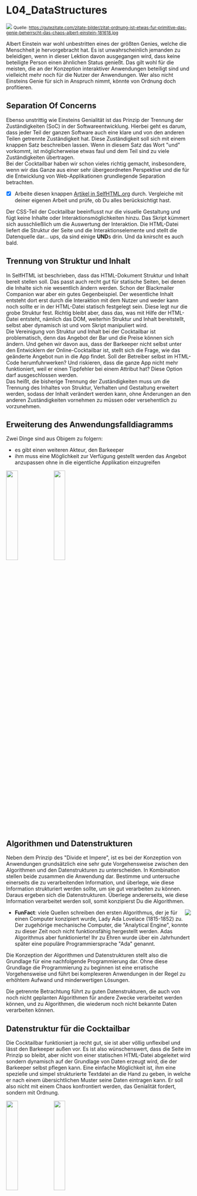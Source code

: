 # L04_DataStructures
<img src="Material/OrdnungChaos.jpg">
<small>Quelle: <a href="https://gutezitate.com/zitate-bilder/zitat-ordnung-ist-etwas-fur-primitive-das-genie-beherrscht-das-chaos-albert-einstein-181618.jpg">https://gutezitate.com/zitate-bilder/zitat-ordnung-ist-etwas-fur-primitive-das-genie-beherrscht-das-chaos-albert-einstein-181618.jpg</a></small>

Albert Einstein war wohl unbestritten eines der größten Genies, welche die Menschheit je hervorgebracht hat. Es ist unwahrscheinlich jemanden zu beleidigen, wenn in dieser Lektion davon ausgegangen wird, dass keine beteiligte Person einen ähnlichen Status genießt. Das gilt wohl für die meisten, die an der Konzeption interaktiver Anwendungen beteiligt sind und vielleicht mehr noch für die Nutzer der Anwendungen. Wer also nicht Einsteins Genie für sich in Anspruch nimmt, könnte von Ordnung doch profitieren.   

## Separation Of Concerns
Ebenso unstrittig wie Einsteins Genialität ist das Prinzip der Trennung der Zuständigkeiten (SoC) in der Softwareentwicklung. Hierbei geht es darum, dass jeder Teil der ganzen Software auch eine klare und von den anderen Teilen getrennte Zuständigkeit hat. Diese Zuständigkeit soll sich mit einem knappen Satz beschreiben lassen. Wenn in diesem Satz das Wort "und" vorkommt, ist möglicherweise etwas faul und dem Teil sind zu viele Zuständigkeiten übertragen.  
Bei der Cocktailbar haben wir schon vieles richtig gemacht, insbesondere, wenn wir das Ganze aus einer sehr übergeordneten Perspektive und die für die Entwicklung von Web-Applikationen grundlegende Separation betrachten.  
- [x] Arbeite diesen knappen [Artikel in SelfHTML.org](https://wiki.selfhtml.org/wiki/HTML/Tutorials/Trennung_von_Inhalt,_Pr%C3%A4sentation_und_Verhalten) durch. Vergleiche mit deiner eigenen Arbeit und prüfe, ob Du alles berücksichtigt hast.  

Der CSS-Teil der Cocktailbar beeinflusst nur die visuelle Gestaltung und fügt keine Inhalte oder Interaktionsmöglichkeiten hinzu. Das Skript kümmert sich ausschließlich um die Auswertung der Interaktion. Die HTML-Datei liefert die Struktur der Seite und die Interaktionselemente und stellt die Datenquelle dar... ups, da sind einige **UND**s drin. Und da knirscht es auch bald.

## Trennung von Struktur und Inhalt
In SelfHTML ist beschrieben, dass das HTML-Dokument Struktur und Inhalt bereit stellen soll. Das passt auch recht gut für statische Seiten, bei denen die Inhalte sich nie wesentlich ändern werden. Schon der Blackmailer Companion war aber ein gutes Gegenbeispiel. Der wesentliche Inhalt entsteht dort erst durch die Interaktion mit dem Nutzer und weder kann noch sollte er in der HTML-Datei statisch festgelegt sein. Diese legt nur die grobe Struktur fest. Richtig bleibt aber, dass das, was mit Hilfe der HTML-Datei entsteht, nämlich das DOM, weiterhin Struktur und Inhalt bereitstellt, selbst aber dynamisch ist und vom Skript manipuliert wird.  
Die Vereinigung von Struktur und Inhalt bei der Cocktailbar ist problematisch, denn das Angebot der Bar und die Preise können sich ändern. Und gehen wir davon aus, dass der Barkeeper nicht selbst unter den Entwicklern der Online-Cocktailbar ist, stellt sich die Frage, wie das geänderte Angebot nun in die App findet. Soll der Betreiber selbst im HTML-Code herumfuhrwerken? Und riskieren, dass die ganze App nicht mehr funktioniert, weil er einen Tippfehler bei einem Attribut hat? Diese Option darf ausgeschlossen werden.  
Das heißt, die bisherige Trennung der Zuständigkeiten muss um die Trennung des Inhaltes von Struktur, Verhalten und Gestaltung erweitert werden, sodass der Inhalt verändert werden kann, ohne Änderungen an den anderen Zuständigkeiten vornehmen zu müssen oder versehentlich zu vorzunehmen.  

## Erweiterung des Anwendungsfalldiagramms
Zwei Dinge sind aus Obigem zu folgern:
- es gibt einen weiteren Akteur, den Barkeeper
- ihm muss eine Möglichkeit zur Verfügung gestellt werden das Angebot anzupassen ohne in die eigentliche Applikation einzugreifen  

<a href="https://drive.google.com/open?id=1_4dU4ASqRQstkq_wcYPfgEZAgrty-kuj"><img src="../X01_Appendix/Img/video.jpg" width="25%"/></a>
<a href="Material\CocktailBar_UseCaseDiagram.jpg"><img src="Material\CocktailBar_UseCaseDiagram.jpg" width="25%"/></a>

## Algorithmen und Datenstrukturen
Neben dem Prinzip des "Divide et Impere", ist es bei der Konzeption von Anwendungen grundsätzlich eine sehr gute Vorgehensweise zwischen den Algorithmen und den Datenstrukturen zu unterscheiden. In Kombination stellen beide zusammen die Anwendung dar. Bestimme und untersuche einerseits die zu verarbeitenden Information, und überlege, wie diese Information strukturiert werden sollte, um sie gut verarbeiten zu können. Daraus ergeben sich die Datenstrukturen. Überlege andererseits, wie diese Information verarbeitet werden soll, somit konzipierst Du die Algorithmen.  

<img src="Material/AdaLovelace.jpg" align="right"/>

- **FunFact**: viele Quellen schreiben den ersten Algorithmus, der je für einen Computer konzipiert wurde, Lady Ada Lovelace (1815-1852) zu. Der zugehörige mechanische Computer, die "Analytical Engine", konnte zu dieser Zeit noch nicht funktionsfähig hergestellt werden. Adas Algorithmus aber funktionierte! Ihr zu Ehren wurde über ein Jahrhundert später eine populäre Programmiersprache "Ada" genannt.

Die Konzeption der Algorithmen und Datenstrukturen stellt also die Grundlage für eine nachfolgende Programmierung dar. Ohne diese Grundlage die Programmierung zu beginnen ist eine erratische Vorgehensweise und führt bei komplexeren Anwendungen in der Regel zu erhöhtem Aufwand und minderwertigen Lösungen.  

Die getrennte Betrachtung führt zu guten Datenstrukturen, die auch von noch nicht geplanten Algorithmen für andere Zwecke verarbeitet werden können, und zu Algorithmen, die wiederum noch nicht bekannte Daten verarbeiten können.  

## Datenstruktur für die Cocktailbar
Die Cocktailbar funktioniert ja recht gut, sie ist aber völlig unflexibel und lässt den Barkeeper außen vor. Es ist also wünschenswert, dass die Seite im Prinzip so bleibt, aber nicht von einer statischen HTML-Datei abgeleitet wird sondern dynamisch auf der Grundlage von Daten erzeugt wird, die der Barkeeper selbst pflegen kann. Eine einfache Möglichkeit ist, ihm eine spezielle und simpel strukturierte Textdatei an die Hand zu geben, in welche er nach einem übersichtlichen Muster seine Daten eintragen kann. Er soll also nicht mit einem Chaos konfrontiert werden, das Genialität fordert, sondern mit Ordnung.

<a href="https://drive.google.com/open?id=1CPchD_gaIOV3QdMrRLfyVnRBYu8OOliq"><img src="../X01_Appendix/Img/video.jpg" width="25%"/></a>
<a href="Material\CocktailBar_DataStructures.jpg"><img src="Material\CocktailBar_DataStructures.jpg" width="25%"/></a>

## Generierung des Formulars
Nun ist die Datenstruktur definiert und wie das fertige Formular aussehen und funktionieren soll ist auch bekannt und bereits getestet. Jetzt muss also noch ein Algorithmus entwickelt werden, welcher mit Hilfe der Daten das Formular generiert. Dazu muss zunächst entschieden werden, welche Teile des DOM automatisch beim Laden der Seite durch die Interpretation der HTML-Datei erzeugt werden sollen, und welche dann dynamisch durch das Skript dazu kommen. Theoretisch ist es natürlich möglich, komplett auf eine Beschreibung der Seitenstruktur in der HTML-Datei zu verzichten, lediglich einen Verweis auf das Skript zu implementieren und die DOM-Erzeugung komplett dem dadurch aufgerufenen Skript zu überlassen. Einerseits würde dies aber auch dem SoC-Prinzip zuwider laufen, weil unnötig viel Verantwortlichkeit auf das Skript übertragen wird, andererseits liegt bereits eine HTML-Datei vor, welche die Struktur beschreibt. Es erscheint also eher sinnvoll, lediglich die Beschreibungen der dynamischen Strukturen aus der bestehenden HTML-Datei zu entfernen und sie auf die statischen zu reduzieren. Das ist eine klassische Design-Entscheidung und wird für dieses Beispiel in obigem Sinne getroffen.  


<a href="https://drive.google.com/open?id=1NSTBUf7Aol96efeIWRSBTgVmBX1f9AXI"><img src="../X01_Appendix/Img/video.jpg" width="25%"/></a>
<a href="Material\CocktailBar_UI-Scribble.jpg"><img src="Material\CocktailBar_UI-Scribble.jpg" width="25%"/></a>
<a href="Material\CocktailBar_ActivityDiagram.jpg"><img src="Material\CocktailBar_ActivityDiagram.jpg" width="25%"/></a>
<a href="Material\CocktailBar_ActivityDiagram_generateContent.jpg"><img src="Material\CocktailBar_ActivityDiagram_generateContent.jpg" width="25%"/></a>

> - [x] Konzipiere auch die beiden anderen Aktivitäten zur Erstellung der Interaktionsgruppen.  

## Implementation I

<a href="https://drive.google.com/open?id=1ra9kKZrvep96MO_qMaJsIQNC_stDc66N"><img src="../X01_Appendix/Img/video.jpg" width="25%"/></a>

## Implementation II
<a href="https://drive.google.com/open?id=1HlfS8x76eer4N_xV6-4fYEpcR6R8P1YU"><img src="../X01_Appendix/Img/video.jpg" width="25%"/></a>

## Refactoring
### Erfahrungen einfließen lassen
> - [x] Reflektiere die Korrekturen, die sich bei der ersten Implementation ergeben haben, im Konzept. Konzipiere auch Fehlerhinweise, so dass der Barkeeper einen Tipp bekommt, wenn aufgrund einer Fehleingabe seinerseits etwas nicht funktioniert.

### Vervollständigen
> - [x] Überarbeite und vervollständige die Implementierung entsprechend der verbesserten Konzeption. Passe auch die zu verwendenden Elementtypen und ggf. das Stylesheet an.
> - [x] Lagere die Interfaces in eine eigene Datei aus, so dass der Barkeeper nicht versehentlich daran manipuliert.  

### Separation of Concerns
Betrachtet man nun den Code in der HTML-Datei, dem Skript und der Datendatei fällt auf, dass die Kategorien des Angebots der Cocktailbar überall auftauchen und nicht nur für die Bezeichnung, sondern auch für die Steuerung des Programms verwendet werden. Das widerspricht dem SoC-Prinzip!
> - [x] Überarbeite die Konzeption der Cocktailbar derart, dass nicht in der HTML-Datei, im Skript und in der Datendatei alle Bezeichnungen für die Angebotskategorien auftauchen. Sie sollten nur in der Datendatei stecken. Hier muss dann auch die Information über die gewünschte Form der Interaktion für die jeweilige Kategorie untergebracht sein. Hierzu wird es sinnvoll sein, eine eigene Datenstruktur für die Kategorien zu erschaffen, in denen mehr Information steckt.  


## JSON (Javascript Object Notation)
Natürlich ist diese Lösung noch nicht unbedingt der Weisheit letzter Schluss um das Angebot für den Barkeeper wartbar zu machen. Aufgrund der Angabe des `namespace`s und der Deklaration sowie dem Zuweisungsoperator `let data: Data = ` handelt es sich bei der Datei "Data.*" immer noch um eine Skript-Datei und der Barkeeper kann bei falscher Handhabung leicht das Programm unbrauchbar machen. Ohne diese Angaben würde es sich aber bereits um eine valide JSON-Datei handeln und in den nächsten Lektionen wird erklärt, wie man damit umgeht und wie man reines JSON tatsächlich als Daten- und Datentransferformat nutzt.  
JSON wird heute interessanterweise auch intensiv außerhalb der Javascript-Welt in gänzlich andersartigen Anwendungen eingesetzt. Es konnte sich mittlerweile als Konkurrent zu **XML (Extensible Markup Language)**, dessen Struktur auch HTML folgt, etablieren und bezüglich des öffentlichen Interesses, sofern man das auf Google Trends ermitteln kann, XML seit dem Frühjahr 2016 hinter sich lassen.  

<img src="Material/XMLvsJSON.png">  

Weiterhin ist aber auch XML ein verbreiteter Standard und in manchen Anwendungen effizienter einzusetzen.


# Wochenaufgabe
[L04_CharacterEditor: Data](https://github.com/JirkaDellOro/EIA2-Inverted/wiki/L04_CharacterEditor:Data)